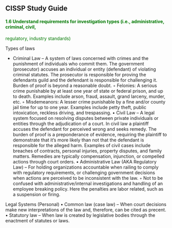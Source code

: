 ## CISSP Study Guide

#### <font color="#007800">1.6 Understand requirements for investigation types (i.e., administrative, criminal, civil,
regulatory, industry standards) </font>

Types of laws
- Criminal Law – A system of laws concerned with crimes and the punishment of individuals who commit them. The government (prosecutor) accuses an individual or entity (defendant) of violating criminal statutes. The prosecutor is responsible for proving the defendants guild and the defendant is responsible for challenging it. Burden of proof is beyond a reasonable doubt.
        ◦ Felonies: A serious crime punishable by at least one year of state or federal prison, and up to death. Examples include arson, fraud, assault, grand larceny, murder, etc.
        ◦ Misdemeanors: A lesser crime punishable by a fine and/or county jail time for up to one year. Examples include petty theft, public intoxication, reckless driving, and trespassing.
    • Civil Law – A legal system focused on resolving disputes between private individuals or entities through the adjudication of a court. In civil law a plaintiff accuses the defendant for perceived wrong and seeks remedy. The burden of proof is a preponderance of evidence, requiring the plaintiff to demonstrate that it’s more likely than not that the defendant is responsible for the alleged harm. Examples of civil cases include breaches of contracts, personal injuries, property disputes, and family matters. Remedies are typically compensation, injunction, or compelled actions through court orders.
    • Administrative Law (AKA Regulatory Law) – For holding organizations accountable when railing to comply with regulatory requirements, or challenging government decisions when actions are perceived to be inconsistent with the law.
        ◦ Not to be confused with administrative/internal investigations and handling of an employee breaking policy. Here the penalties are labor related, such as a suspension or firing.

Legal Systems (Personal)
    • Common law (case law) – When court decisions make new interpretations of the law and, therefore, can be cited as precent.
    • Statutory law – When law is created by legislative bodies through the enactment of statutes or laws.






















    
